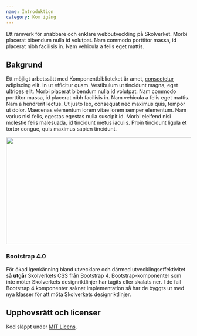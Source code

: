 ```yaml
---
name: Introduktion
category: Kom igång
---
```


Ett ramverk för snabbare och enklare webbutveckling på Skolverket. Morbi placerat bibendum nulla id volutpat. Nam commodo porttitor massa, id placerat nibh facilisis in. Nam vehicula a felis eget mattis.

## Bakgrund

Ett möjligt arbetssätt med Komponentbiblioteket är amet, [consectetur](http://example.com/) adipiscing elit. In ut efficitur quam. Vestibulum ut tincidunt magna, eget ultrices elit. Morbi placerat bibendum nulla id volutpat. Nam commodo porttitor massa, id placerat nibh facilisis in. Nam vehicula a felis eget mattis. Nam a hendrerit lectus. Ut justo leo, consequat nec maximus quis, tempor ut dolor. Maecenas elementum lorem vitae lorem semper elementum. Nam varius nisl felis, egestas egestas nulla suscipit id. Morbi eleifend nisi molestie felis malesuada, id tincidunt metus iaculis. Proin tincidunt ligula et tortor congue, quis maximus sapien tincidunt.

<img src="docs/assets/img/move-components-to-library.gif" alt="" width=800 height=291>


### Bootstrap 4.0


För ökad igenkänning bland utvecklare och därmed utvecklingseffektivitet så **utgår** Skolverkets CSS från Bootstrap 4.
Bootstrap-komponenter som inte möter Skolverkets designriktlinjer har tagits eller skalats ner. I de fall Bootstrap 4 komponenter saknat implementation så har de byggts ut med nya klasser för att möta Skolverkets designriktlinjer.


## Upphovsrätt och licenser

Kod släppt under [MIT Licens](https://opensource.org/licenses/MIT).
